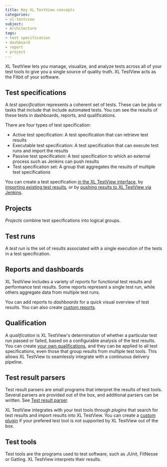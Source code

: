 ```yaml
---
title: Key XL TestView concepts
categories:
- xl-testview
subject:
- Architecture
tags:
- test specification
- dashboard
- report
- project
---
```


XL TestView lets you manage, visualize, and analyze tests across all of your test tools to give you a single source of quality truth. XL TestView acts as the Fitbit of your software.

## Test specifications

A *test specification* represents a coherent set of tests. These can be jobs or tasks that include  that include automated tests. You can see the results of these tests in dashboards, reports, and qualifications.

There are four types of test specification:

* Active test specification: A test specification that can retrieve test results
* Executable test specification: A test specification that can execute test runs and import the results
* Passive test specification: A test specification to which an external process such as Jenkins can push results
* Test specification set: A group that aggregates the results of multiple test specifications

You can create a test specification [in the XL TestView interface](/xl-testview/how-to/create-a-test-specification.html), by [importing existing test results](/xl-testview/how-to/import-test-results.html), or by [pushing results to XL TestView via Jenkins](/xl-testview/how-to/connect-to-a-jenkins-job.html).

## Projects

*Projects* combine test specifications into logical groups. 

## Test runs

A *test run* is the set of results associated with a single execution of the tests in a test specification.

## Reports and dashboards

XL TestView includes a variety of *reports* for functional test results and performance test results. Some reports represent a single test run, while others aggregate data from multiple test runs.

You can add reports to *dashboards* for a quick visual overview of test results. You can also create [custom reports](/xl-testview/how-to/create-a-custom-report.html).

## Qualification

A *qualification* is XL TestView's determination of whether a particular test run passed or failed, based on a configurable analysis of the test results. You can create [your own qualifications](/xl-testview/how-to/create-a-custom-qualification.html), and they can be applied to all test specifications, even those that group results from multiple test tools. This allows XL TestView to seamlessly integrate with a continuous delivery pipeline.

## Test result parsers
Test result parsers are small programs that interpret the results of test tools. Several parsers are provided out of the box, and additional parsers can be written. See [Test result parser](xl-testview/concept/test-result-parser.html). 

XL TestView integrates with your test tools through *plugins* that search for test results and import results into XL TestView. You can create a [custom plugin](/xl-testview/how-to/create-a-custom-test-results-parser.html) if your prefered test tool is not supported by XL TestView out of the box.

## Test tools
Test tools are the programs used to test software, such as JUnit, FitNesse or Gatling. XL TestView interprets their results.